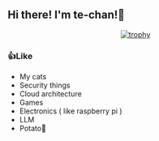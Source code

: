 ## Hi there! I'm te-chan!👋

<p align="center">
  <a href="https://github.com/L4pisLazuli">
    <img src="https://github-profile-trophy.vercel.app/?username=te-chan&theme=radical" alt="trophy" />
  </a>
</p>

### 👍Like

 - My cats
 - Security things
 - Cloud architecture
 - Games
 - Electronics ( like raspberry pi )
 - LLM
 - Potato🥔
